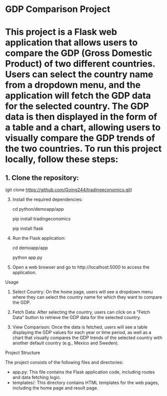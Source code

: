 <h1> GDP Comparison Project<h1>

This project is a Flask web application that allows users to compare the GDP (Gross Domestic Product) of two different countries. Users can select the country name from a dropdown menu, and the application will fetch the GDP data for the selected country. The GDP data is then displayed in the form of a table and a chart, allowing users to visually compare the GDP trends of the two countries.
To run this project locally, follow these steps:

<h2>1. Clone the repository: </h2>

   (git clone https://github.com/Going244/tradingeconomics.git) 
      
   

3. Install the required dependencies:

   cd python/demoapp/app

   pip install tradingeconomics


   pip install flask
   

5. Run the Flask application:

   cd demoapp/app


   python app.py
   

7. Open a web browser and go to http://localhost:5000 to access the application.


 Usage

1. Select Country: On the home page, users will see a dropdown menu where they can select the country name for which they want to compare the GDP.

2. Fetch Data: After selecting the country, users can click on a "Fetch Data" button to retrieve the GDP data for the selected country.

3. View Comparison: Once the data is fetched, users will see a table displaying the GDP values for each year or time period, as well as a chart that visually compares the GDP trends of the selected country with another default country (e.g., Mexico and Sweden).

 Project Structure

The project consists of the following files and directories:

- app.py: This file contains the Flask application code, including routes and data fetching logic.
- templates/: This directory contains HTML templates for the web pages, including the home page and result page.


